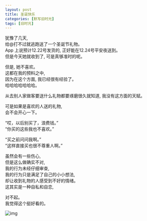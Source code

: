 ```yaml
---
layout: post
title: 圣诞快乐
categories: [默写旧时光]
tags: [旧时光]
---
```

犹豫了几天,   
给@打不过就逃跑送了一个圣诞节礼物。   
App 上说预计12.22号发货的, 正好能在12.24号平安夜送到。   
但是今天她就收到了,  可是真够准时的呢。  


但是, 她不喜欢。      
这都在我的预料之中,    
因为在这个方面, 我已经很有经验了。  
哈哈哈哈哈哈哈。   

从去别人家做客要送什么礼物都要琢磨很久就知道,
我没有这方面的天赋。  

可是如果是喜欢的人送的礼物,     
会不会开心一下。  

“哎，以后别买了，浪费钱。”    
“你买的这些我也不喜欢。”   

“买之前问问我啊。”      
“这样直接买也很不尊重人啊。”    

虽然会有一些伤心,     
但是这么做确实不对,    
我的行为未经仔细审查,     
我的行为只是满足了自己的小小想法,       
却让收到礼物的人感受到不好的情绪。  
这其实是一种自私和自恋,   

对不起。  
我觉得这个挺好看的。


![img](https://s3-img.meituan.net/v1/mss_3d027b52ec5a4d589e68050845611e68/ff/n0/0n/rk/rx_12554.jpg@596w_1l.jpg)
